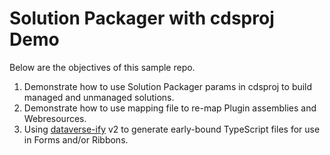 # Solution Packager with cdsproj Demo

Below are the objectives of this sample repo.

1. Demonstrate how to use Solution Packager params in cdsproj to build managed and unmanaged solutions.
2. Demonstrate how to use mapping file to re-map Plugin assemblies and Webresources.
3. Using [dataverse-ify](https://github.com/scottdurow/dataverse-ify) v2 to generate early-bound TypeScript files for use in Forms and/or Ribbons.
